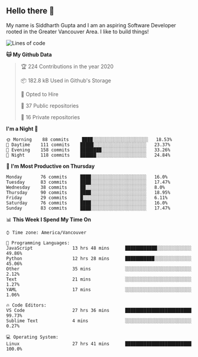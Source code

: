 ## Hello there :wave:

My name is Siddharth Gupta and I am an aspiring Software Developer rooted in the Greater Vancouver Area. I like to build things!

<!-- ![gif](https://github.com/siddg97/siddg97/blob/master/dino.gif) -->

<!--START_SECTION:waka-->
![Lines of code](https://img.shields.io/badge/From%20Hello%20World%20I%27ve%20Written-12.6%20million%20Lines%20of%20code-blue)

**🐱 My Github Data** 

> 🏆 224 Contributions in the year 2020
 > 
> 📦 182.8 kB Used in Github's Storage 
 > 
> 💼 Opted to Hire
 > 
> 📜 37 Public repositories
 > 
> 🔑 16 Private repositories 

**I'm a Night 🦉** 

```text
🌞 Morning    88 commits     ████░░░░░░░░░░░░░░░░░░░░░   18.53% 
🌆 Daytime    111 commits    █████░░░░░░░░░░░░░░░░░░░░   23.37% 
🌃 Evening    158 commits    ████████░░░░░░░░░░░░░░░░░   33.26% 
🌙 Night      118 commits    ██████░░░░░░░░░░░░░░░░░░░   24.84%

```
📅 **I'm Most Productive on Thursday** 

```text
Monday       76 commits     ████░░░░░░░░░░░░░░░░░░░░░   16.0% 
Tuesday      83 commits     ████░░░░░░░░░░░░░░░░░░░░░   17.47% 
Wednesday    38 commits     ██░░░░░░░░░░░░░░░░░░░░░░░   8.0% 
Thursday     90 commits     ████░░░░░░░░░░░░░░░░░░░░░   18.95% 
Friday       29 commits     █░░░░░░░░░░░░░░░░░░░░░░░░   6.11% 
Saturday     76 commits     ████░░░░░░░░░░░░░░░░░░░░░   16.0% 
Sunday       83 commits     ████░░░░░░░░░░░░░░░░░░░░░   17.47%

```


📊 **This Week I Spend My Time On** 

```text
⌚︎ Time zone: America/Vancouver

💬 Programming Languages: 
JavaScript               13 hrs 48 mins      ████████████░░░░░░░░░░░░░   49.86% 
Python                   12 hrs 28 mins      ███████████░░░░░░░░░░░░░░   45.06% 
Other                    35 mins             ░░░░░░░░░░░░░░░░░░░░░░░░░   2.12% 
Text                     21 mins             ░░░░░░░░░░░░░░░░░░░░░░░░░   1.27% 
YAML                     17 mins             ░░░░░░░░░░░░░░░░░░░░░░░░░   1.06%

🔥 Code Editors: 
VS Code                  27 hrs 36 mins      █████████████████████████   99.73% 
Sublime Text             4 mins              ░░░░░░░░░░░░░░░░░░░░░░░░░   0.27%

💻 Operating System: 
Linux                    27 hrs 41 mins      █████████████████████████   100.0%

```


<!--END_SECTION:waka-->



